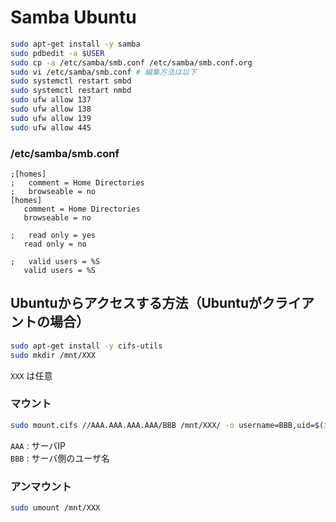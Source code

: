 # Samba Ubuntu

```bash
sudo apt-get install -y samba
sudo pdbedit -a $USER
sudo cp -a /etc/samba/smb.conf /etc/samba/smb.conf.org
sudo vi /etc/samba/smb.conf # 編集方法は以下
sudo systemctl restart smbd
sudo systemctl restart nmbd
sudo ufw allow 137
sudo ufw allow 138
sudo ufw allow 139
sudo ufw allow 445
```

### /etc/samba/smb.conf
```text
;[homes]
;   comment = Home Directories
;   browseable = no
[homes]
   comment = Home Directories
   browseable = no
```

```text
;   read only = yes
   read only = no
```

```text
;   valid users = %S
   valid users = %S
```

## Ubuntuからアクセスする方法（Ubuntuがクライアントの場合）
```bash
sudo apt-get install -y cifs-utils
sudo mkdir /mnt/XXX
```
`XXX` は任意

### マウント
```bash
sudo mount.cifs //AAA.AAA.AAA.AAA/BBB /mnt/XXX/ -o username=BBB,uid=$(id -u),gid=$(id -g)
```
`AAA` : サーバIP  
`BBB` : サーバ側のユーザ名

### アンマウント
```bash
sudo umount /mnt/XXX
```
